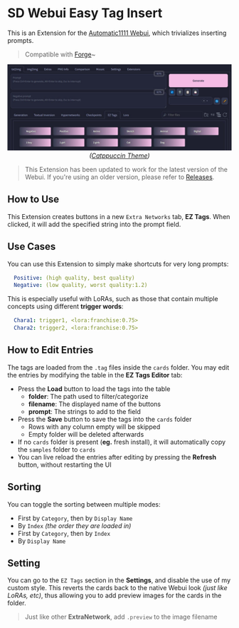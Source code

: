 ﻿# SD Webui Easy Tag Insert
This is an Extension for the [Automatic1111 Webui](https://github.com/AUTOMATIC1111/stable-diffusion-webui), which trivializes inserting prompts.

> Compatible with [Forge](https://github.com/lllyasviel/stable-diffusion-webui-forge)~

<p align="center">
<img src="sample.jpg"><br>
<i>(<a href="https://github.com/catppuccin/stable-diffusion-webui">Catppuccin Theme</a>)</i>
</p>

> This Extension has been updated to work for the latest version of the Webui.
If you're using an older version, please refer to [Releases](https://github.com/Haoming02/sd-webui-easy-tag-insert/releases).

## How to Use
This Extension creates buttons in a new `Extra Networks` tab, **EZ Tags**.
When clicked, it will add the specified string into the prompt field.

## Use Cases
You can use this Extension to simply make shortcuts for very long prompts:
```yaml
  Positive: (high quality, best quality)
  Negative: (low quality, worst quality:1.2)
```

This is especially useful with LoRAs, such as those that contain multiple concepts using different **trigger words**:
```yaml
  Chara1: trigger1, <lora:franchise:0.75>
  Chara2: trigger2, <lora:franchise:0.75>
```

## How to Edit Entries
The tags are loaded from the `.tag` files inside the `cards` folder. You may edit the entries by modifying the table in the **EZ Tags Editor** tab:

- Press the **Load** button to load the tags into the table
  - **folder**: The path used to filter/categorize
  - **filename**: The displayed name of the buttons
  - **prompt**: The strings to add to the field
- Press the **Save** button to save the tags into the `cards` folder
  - Rows with any column empty will be skipped
  - Empty folder will be deleted afterwards
- If no `cards` folder is present (**eg.** fresh install), it will automatically copy the `samples` folder to `cards`
- You can live reload the entries after editing by pressing the **Refresh** button, without restarting the UI

## Sorting
You can toggle the sorting between multiple modes:

- First by `Category`, then by `Display Name`
- By `Index` *(the order they are loaded in)*
- First by `Category`, then by `Index`
- By `Display Name`

## Setting
You can go to the `EZ Tags` section in the **Settings**, and disable the use of my custom style. This reverts the cards back to the native Webui look *(just like LoRAs, etc)*, thus allowing you to add preview images for the cards in the folder.
  > Just like other **ExtraNetwork**, add `.preview` to the image filename
